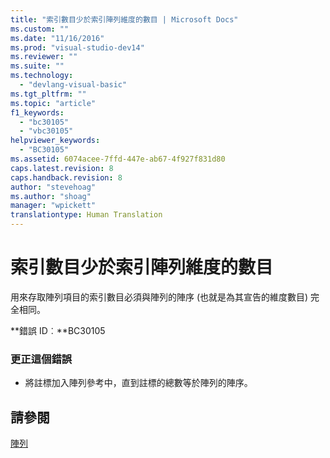```yaml
---
title: "索引數目少於索引陣列維度的數目 | Microsoft Docs"
ms.custom: ""
ms.date: "11/16/2016"
ms.prod: "visual-studio-dev14"
ms.reviewer: ""
ms.suite: ""
ms.technology: 
  - "devlang-visual-basic"
ms.tgt_pltfrm: ""
ms.topic: "article"
f1_keywords: 
  - "bc30105"
  - "vbc30105"
helpviewer_keywords: 
  - "BC30105"
ms.assetid: 6074acee-7ffd-447e-ab67-4f927f831d80
caps.latest.revision: 8
caps.handback.revision: 8
author: "stevehoag"
ms.author: "shoag"
manager: "wpickett"
translationtype: Human Translation
---
```

# 索引數目少於索引陣列維度的數目
用來存取陣列項目的索引數目必須與陣列的陣序 \(也就是為其宣告的維度數目\) 完全相同。  
  
 **錯誤 ID︰**BC30105  
  
### 更正這個錯誤  
  
-   將註標加入陣列參考中，直到註標的總數等於陣列的陣序。  
  
## 請參閱  
 [陣列](../../visual-basic/programming-guide/language-features/arrays/index.md)